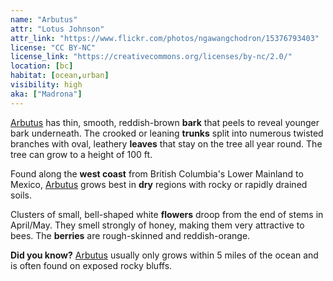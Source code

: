 ```yaml
---
name: "Arbutus"
attr: "Lotus Johnson"
attr_link: "https://www.flickr.com/photos/ngawangchodron/15376793403"
license: "CC BY-NC"
license_link: "https://creativecommons.org/licenses/by-nc/2.0/"
location: [bc]
habitat: [ocean,urban]
visibility: high
aka: ["Madrona"]
---
```

[Arbutus](/trees/arbutus/) has thin, smooth, reddish-brown **bark** that peels to reveal younger bark underneath. The crooked or leaning **trunks** split into numerous twisted branches with oval, leathery **leaves** that stay on the tree all year round. The tree can grow to a height of 100 ft.

Found along the **west coast** from British Columbia's Lower Mainland to Mexico, [Arbutus](/trees/arbutus/) grows best in **dry** regions with rocky or rapidly drained soils.

Clusters of small, bell-shaped white **flowers** droop from the end of stems in April/May. They smell strongly of honey, making them very attractive to bees. The **berries** are rough-skinned and reddish-orange.

**Did you know?** [Arbutus](/trees/arbutus/) usually only grows within 5 miles of the ocean and is often found on exposed rocky bluffs.
